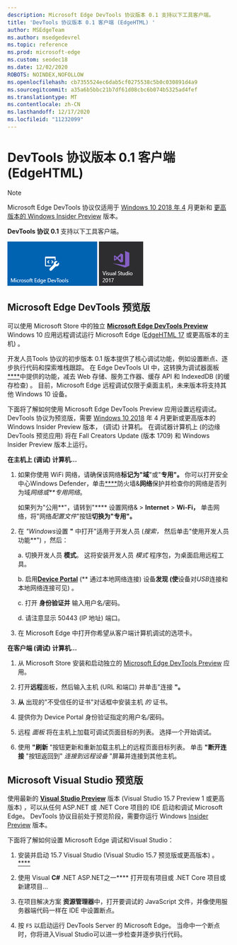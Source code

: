 ```yaml
---
description: Microsoft Edge DevTools 协议版本 0.1 支持以下工具客户端。
title: 'DevTools 协议版本 0.1 客户端 (EdgeHTML) '
author: MSEdgeTeam
ms.author: msedgedevrel
ms.topic: reference
ms.prod: microsoft-edge
ms.custom: seodec18
ms.date: 12/02/2020
ROBOTS: NOINDEX,NOFOLLOW
ms.openlocfilehash: cb7355524ec6dab5cf0275538c5b0c030891d4a9
ms.sourcegitcommit: a35a6b5bbc21b7df61d08cbc6b074b5325ad4fef
ms.translationtype: MT
ms.contentlocale: zh-CN
ms.lasthandoff: 12/17/2020
ms.locfileid: "11232099"
---
```

# DevTools 协议版本 0.1 客户端 (EdgeHTML)   

> [!NOTE]
> Microsoft Edge DevTools 协议仅适用于 [Windows 10 2018 年 4](https://blogs.windows.com/windowsexperience/2018/04/30/how-to-get-the-windows-10-april-2018-update/#5VXkQMU41CJzZPER.97) 月更新和 [更高版本的 Windows Insider Preview](https://insider.windows.com/en-us/getting-started/) 版本。

**DevTools 协议 0.1** 支持以下工具客户端。

[ ![ Microsoft Edge DevTools Preview](../media/microsoft-edge-devtools.png)](#microsoft-edge-devtools-preview) [ ![ Microsoft Visual Studio 15.7 Preview 2](../media/visual-studio-2017.png)](#microsoft-visual-studio-preview)

## Microsoft Edge DevTools 预览版

可以使用 Microsoft Store 中的独立 [**Microsoft Edge DevTools Preview**](https://www.microsoft.com/store/p/microsoft-edge-devtools-preview/9mzbfrmz0mnj?activetab=pivot%3aoverviewtab) Windows 10 应用远程调试运行 Microsoft Edge ([EdgeHTML 17](../../dev-guide/index.md) 或更高版本的主机) 。

开发人员Tools 协议的初步版本 0.1 版本提供了核心调试功能，例如设置断点、逐步执行代码和探索堆栈跟踪。 在 Edge DevTools UI 中，这转换为调试器面板[****](../../devtools-guide/debugger.md)中提供的功能，减去 Web 存储、服务工作器、缓存 API 和 IndexedDB (的缓存检查) 。 目前，Microsoft Edge 远程调试仅限于桌面主机，未来版本将支持其他 Windows 10 设备。

下面将了解如何使用 Microsoft Edge DevTools Preview 应用设置远程调试。 DevTools 协议为预览版，需要 [Windows 10 2018](https://blogs.windows.com/windowsexperience/2018/04/30/how-to-get-the-windows-10-april-2018-update/#5VXkQMU41CJzZPER.97) 年 4 月更新或更高版本的 Windows Insider Preview 版本， (调试) 计算机。 在调试器计算机上 (的边缘 DevTools 预览应用) 将在 Fall Creators Update (版本 1709) 和 Windows Insider Preview 版本上运行。

**在主机上 (调试) 计算机...**

1. 如果你使用 WiFi 网络，请确保该网络**标记为"域**"或"**专用"。** 你可以打开安全中心Windows Defender，单击[****](/windows/security/threat-protection/windows-defender-security-center/windows-defender-security-center)防火墙&**网络**保护并检查你的网络是否列为域*网络或**专用网络*。 

    如果列为"公用**"，请转到"**** 设置网络&  >  **Internet**  >  **Wi-Fi，** 单击网络，将"网络*配置文件*"按钮**切换为"专用"。**

2. 在 *"Windows*设置 **"** 中打开"适用于开发人员 (*搜索，* 然后单击"使用开发人员功能**") ，然后： 

    a. 切换开发人员 **模式**。 这将安装开发人员 *模式* 程序包，为桌面启用远程工具。

    b. 启用[**Device Portal**](/windows/uwp/debug-test-perf/device-portal) (** 通过本地网络连接) 设备**发现 (使**设备对*USB*连接和本地网络连接可见) 。

    c. 打开 **身份验证并** 输入用户名/密码。

    d. 请注意显示 50443 (IP 地址) 端口。

3. 在 Microsoft Edge 中打开你希望从客户端计算机调试的选项卡。

**在客户端 (调试) 计算机...**

1.  从 Microsoft Store 安装和启动独立的 [Microsoft Edge DevTools Preview](https://www.microsoft.com/store/p/microsoft-edge-devtools-preview/9mzbfrmz0mnj?activetab=pivot%3aoverviewtab) 应用。

2. 打开**远程**面板，然后输入主机 (URL 和端口) 并单击"连接 **"。**

3. **从** 出现的"不受信任的证书"对话框中安装主机 *的* 证书。

4. 提供你为 Device Portal 身份验证指定的用户名/密码。

5. 远程 *面板* 将在主机上加载可调试页面目标的列表。 选择一个开始调试。

6. 使用 **"刷新** "按钮更新和重新加载主机上的远程页面目标列表。 单击 **"断开连接** "按钮返回到" *连接到远程设备* "屏幕并连接到其他主机。

## Microsoft Visual Studio 预览版

使用最新的 [**Visual Studio Preview**](https://www.visualstudio.com/vs/preview/) 版本 (Visual Studio 15.7 Preview 1 或更高版本) ，可以从任何 ASP.NET 或 .NET Core 项目的 IDE 启动和调试 Microsoft Edge。 DevTools 协议目前处于预览阶段，需要你运行 Windows [Insider Preview](https://insider.windows.com/en-us/getting-started/) 版本。

下面将了解如何设置 Microsoft Edge 调试和Visual Studio：

1.  安装并启动 15.7 Visual Studio (Visual Studio 15.7 预览版或更高版本) 。 [****](https://www.visualstudio.com/vs/preview/)

2. 使用 Visual **C#** .NET ASP.NET之一**** 打开现有项目或 .NET Core 项目或新建项目...

3. 在项目解决方案 **资源管理器**中，打开要调试的 JavaScript 文件，并像使用服务器端代码一样在 IDE 中设置断点。

4. 按 `F5` 以启动运行 DevTools Server 的 Microsoft Edge。 当命中一个断点时，你将进入Visual Studio可以进一步检查并逐步执行代码。
